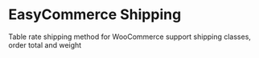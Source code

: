 # EasyCommerce Shipping
Table rate shipping method for WooCommerce support shipping classes, order total and weight
